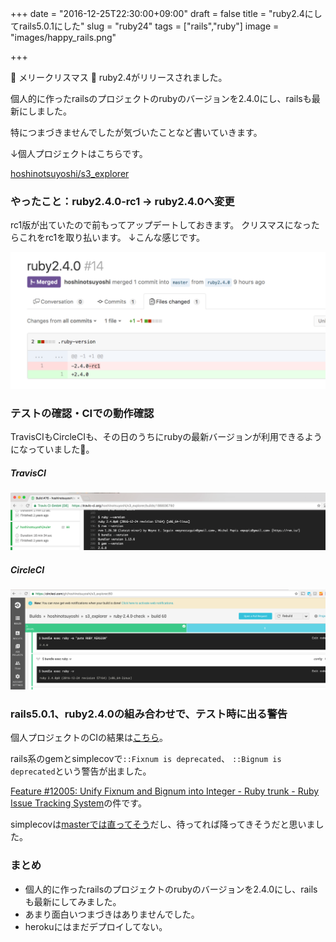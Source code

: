 +++
date = "2016-12-25T22:30:00+09:00"
draft = false
title = "ruby2.4にしてrails5.0.1にした"
slug = "ruby24"
tags = ["rails","ruby"]
image = "images/happy_rails.png"

+++

🎄 メリークリスマス 🎅
ruby2.4がリリースされました。

<!--more-->

個人的に作ったrailsのプロジェクトのrubyのバージョンを2.4.0にし、railsも最新にしました。

特につまづきませんでしたが気づいたことなど書いていきます。

↓個人プロジェクトはこちらです。

<a class="embedly-card" href="https://github.com/hoshinotsuyoshi/s3_explorer">hoshinotsuyoshi/s3_explorer</a>
<script async src="//cdn.embedly.com/widgets/platform.js" charset="UTF-8"></script>

### やったこと：ruby2.4.0-rc1 -> ruby2.4.0へ変更

rc1版が出ていたので前もってアップデートしておきます。
クリスマスになったらこれをrc1を取り払います。
↓こんな感じです。

<img alt="github ruby24" src="/images/ruby24_github.png">

### テストの確認・CIでの動作確認

TravisCIもCircleCIも、その日のうちにrubyの最新バージョンが利用できるようになっていました💪。

##### TravisCI

<img alt="travisci ruby24" src="/images/ruby24_travisci.png">

##### CircleCI

<img alt="circleci ruby24" src="/images/ruby24_circleci.png">

### rails5.0.1、ruby2.4.0の組み合わせで、テスト時に出る警告

個人プロジェクトのCIの結果は[こちら](https://circleci.com/gh/hoshinotsuyoshi/s3_explorer/56)。

rails系のgemとsimplecovで`::Fixnum is deprecated`、 `::Bignum is deprecated`という警告が出ました。

[Feature #12005: Unify Fixnum and Bignum into Integer - Ruby trunk - Ruby Issue Tracking System](https://bugs.ruby-lang.org/issues/12005)の件です。

simplecovは[masterでは直ってそう](https://github.com/colszowka/simplecov/pull/523)だし、待ってれば降ってきそうだと思いました。

### まとめ

* 個人的に作ったrailsのプロジェクトのrubyのバージョンを2.4.0にし、railsも最新にしてみました。
* あまり面白いつまづきはありませんでした。
* herokuにはまだデプロイしてない。
